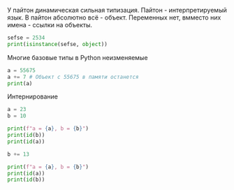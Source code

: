 У пайтон динамическая сильная типизация. Пайтон - интерпретируемый язык.
В пайтон абсолютно всё - объект. Переменных нет, вмместо них имена - ссылки на объекты.

```python
sefse = 2534
print(isinstance(sefse, object))
```

Многие базовые типы в Python неизменяемые
```python
a = 55675
a += 7 # Объект с 55675 в памяти останется
print(a)
```

Интернирование
```python
a = 23
b = 10

print(f"a = {a}, b = {b}")
print(id(b))
print(id(a))

b += 13

print(f"a = {a}, b = {b}")
print(id(a))
print(id(b))
```